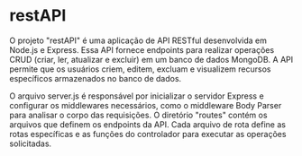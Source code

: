 # restAPI

O projeto "restAPI" é uma aplicação de API RESTful desenvolvida em Node.js e Express. Essa API fornece endpoints para realizar operações CRUD (criar, ler, atualizar e excluir) em um banco de dados MongoDB. A API permite que os usuários criem, editem, excluam e visualizem recursos específicos armazenados no banco de dados.

O arquivo server.js é responsável por inicializar o servidor Express e configurar os middlewares necessários, como o middleware Body Parser para analisar o corpo das requisições.
O diretório "routes" contém os arquivos que definem os endpoints da API. Cada arquivo de rota define as rotas específicas e as funções do controlador para executar as operações solicitadas.
